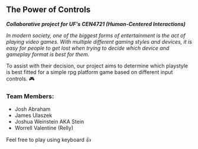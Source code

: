 ## The Power of Controls

***Collaborative project for UF's CEN4721 (Human-Centered Interactions)***

*In modern society, one of the biggest forms of entertainment is the act of playing video games. 
With multiple different gaming styles and devices, it is easy for people to get lost when trying to decide which device and gameplay format is best for them.*

To assist with their decision, our project aims to determine which playstyle is best fitted for a simple rpg platform game based on different input controls. 🎮

### Team Members:
- Josh Abraham
- James Ulaszek
- Joshua Weinstein AKA Stein
- Worrell Valentine (Relly)

Feel free to play using keyboard 👍
